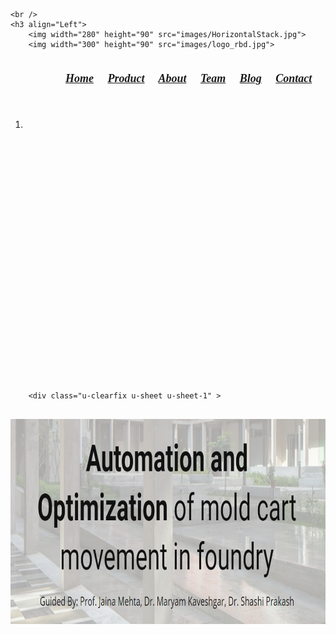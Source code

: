 <!DOCTYPE html>

	<br />
	<h3 align="Left">
		<img width="280" height="90" src="images/HorizontalStack.jpg">
		<img width="300" height="90" src="images/logo_rbd.jpg">
</h3>
<h5 align="Center">
&nbsp;&nbsp;&nbsp;&nbsp;&nbsp;&nbsp;&nbsp;&nbsp;&nbsp;&nbsp;&nbsp;&nbsp;&nbsp;&nbsp;&nbsp;&nbsp;&nbsp;&nbsp;&nbsp;
		&nbsp;&nbsp;&nbsp;&nbsp;&nbsp;&nbsp;&nbsp;&nbsp;&nbsp;&nbsp;&nbsp;&nbsp;&nbsp;&nbsp;&nbsp;&nbsp;&nbsp;&nbsp;&nbsp;
		&nbsp;&nbsp;&nbsp;&nbsp;&nbsp;&nbsp;&nbsp;&nbsp;&nbsp;&nbsp;&nbsp;&nbsp;&nbsp;&nbsp;&nbsp;&nbsp;&nbsp;&nbsp;&nbsp;
		&nbsp;&nbsp;&nbsp;&nbsp;&nbsp;&nbsp;&nbsp;&nbsp;&nbsp;&nbsp;&nbsp;&nbsp;&nbsp;&nbsp;&nbsp;&nbsp;&nbsp;&nbsp;&nbsp;
&nbsp;&nbsp;&nbsp;&nbsp;&nbsp;&nbsp;&nbsp;&nbsp;&nbsp;&nbsp;&nbsp;&nbsp;&nbsp;&nbsp;&nbsp;&nbsp;&nbsp;&nbsp;&nbsp;
		&nbsp;&nbsp;&nbsp;&nbsp;&nbsp;&nbsp;&nbsp;&nbsp;&nbsp;&nbsp;&nbsp;&nbsp;&nbsp;&nbsp;&nbsp;&nbsp;&nbsp;&nbsp;&nbsp;
		&nbsp;&nbsp;&nbsp;&nbsp;&nbsp;&nbsp;&nbsp;&nbsp;&nbsp;&nbsp;&nbsp;&nbsp;&nbsp;&nbsp;&nbsp;&nbsp;&nbsp;&nbsp;&nbsp;
		&nbsp;&nbsp;&nbsp;&nbsp;&nbsp;&nbsp;&nbsp;&nbsp;&nbsp;&nbsp;&nbsp;&nbsp;&nbsp;&nbsp;&nbsp;&nbsp;&nbsp;&nbsp;&nbsp;
		<font face="cinzel" size="4">
			<a href="Home.html">Home</a>&nbsp;&nbsp;&nbsp;&nbsp;
			<a href="Product.html">Product</a>&nbsp;&nbsp;&nbsp;&nbsp;
			<a href="About.html">About</a>&nbsp;&nbsp;&nbsp;&nbsp;
                                                   <a href="Team.html">Team</a>&nbsp;&nbsp;&nbsp;&nbsp;
			<a href="Blog.html">Blog</a>&nbsp;&nbsp;&nbsp;&nbsp;
			<a href="Contact.html">Contact</a>
		</font>
	</h5>
&nbsp;&nbsp;&nbsp;&nbsp;&nbsp;&nbsp;&nbsp;&nbsp;&nbsp;

<html style="font-size: 16px;">
  <head>
    <meta name="viewport" content="width=device-width, initial-scale=1.0">
    <meta charset="utf-8">
    <meta name="keywords" content="Automation and Optimization of mold cart movement in foundry">
    <meta name="description" content="">
    <meta name="page_type" content="np-template-header-footer-from-plugin">
    <title>Home</title>
    <link rel="stylesheet" href="page.css" media="screen">
<link rel="stylesheet" href="Home.css" media="screen">
    <script class="u-script" type="text/javascript" src="jquery.js" defer=""></script>
    <script class="u-script" type="text/javascript" src="page.js" defer=""></script>
    
  </head>
  <body data-home-page="Home.html" data-home-page-title="Home" class="u-body">
    <section id="carousel_69be" class="u-carousel u-slide u-block-355a-1" data-u-ride="carousel" data-interval="5000">
      <ol class="u-absolute-hcenter u-carousel-indicators u-block-355a-2">
        <li data-u-target="#carousel_69be" class="u-active u-grey-30" data-u-slide-to="0"></li>
      </ol>
      <div class="u-carousel-inner" role="listbox" >
         <body background="images/n2.png" data-image-width="1500" data-image-height="1000">

</br></br></br></br></br></br></br></br></br></br></br></br></br></br></br></br></br></br></br></br></br></br>
<h2 align="Center" >
</h2>
	
        <div class="u-clearfix u-sheet u-sheet-1" >
<h1 align="Center" >
      <img width="826" height="328" src="images/set.png">
          </h1>
            
  </body>
</html>
